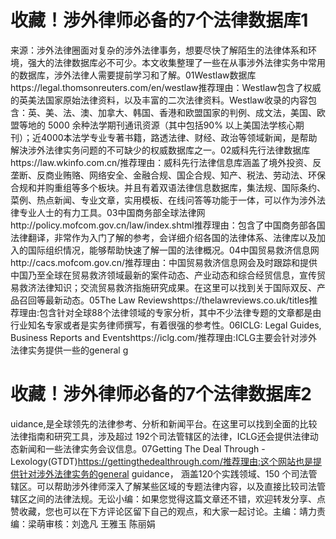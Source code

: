 # 收藏！涉外律师必备的7个法律数据库1

来源：涉外法律圈面对复杂的涉外法律事务，想要尽快了解陌生的法律体系和环境，强大的法律数据库必不可少。本文收集整理了一些在从事涉外法律实务中常用的数据库，涉外法律人需要提前学习和了解。01Westlaw数据库https://legal.thomsonreuters.com/en/westlaw推荐理由：Westlaw包含了权威的英美法国家原始法律资料，以及丰富的二次法律资料。Westlaw收录的内容包含：英、美、法、澳、加拿大、韩国、香港和欧盟国家的判例、成文法，美国、欧盟等地的 5000 余种法学期刊通讯资源（其中包括90% 以上美国法学核心期刊）；近4000本法学专业专著书籍，路透法律、财经、政治等领域新闻，是帮助解決涉外法律实务问题的不可缺少的权威数据库之一。02威科先行法律数据库https://law.wkinfo.com.cn/推荐理由：威科先行法律信息库涵盖了境外投资、反垄断、反商业贿赂、网络安全、金融合规、国企合规、知产、税法、劳动法、环保合规和并购重组等多个板块。并且有着双语法律信息数据库，集法规、国际条约、菜例、热点新闻、专业文章，实用模板、在线问答等功能于一体，可以作为涉外法律专业人士的有力工具。03中国商务部全球法律网http://policy.mofcom.gov.cn/law/index.shtml推荐理由：包含了中国商务部各国法律翻译，非常作为入门了解的参考，会详细介绍各国的法律体系、法律库以及加入的国际组织情况，能够帮助快速了解一国的法律概况。04中国贸易救济信息网http://cacs.mofcom.gov.cn/推荐理由：中国贸易救济信息网会及时跟踪和提供中国乃至全球在贸易救济领域最新的案件动态、产业动态和综合经贸信息，宣传贸易救济法律知识；交流贸易救济指施研究成果。在这里可以找到关于国际双反、产品召回等最新动态。05The Law Reviewshttps://thelawreviews.co.uk/titles推荐理由:包含针对全球88个法律领域的专家分析，其中不少法律专题的文章都是由行业知名专家或者是实务律师撰写，有着很强的参考性。06ICLG: Legal Guides, Business Reports and Eventshttps://iclg.com/推荐理由:ICLG主要会针对涉外法律实务提供一些的general g

# 收藏！涉外律师必备的7个法律数据库2

uidance,是全球领先的法律参考、分析和新闻平台。在这里可以找到全面的比较法律指南和研究工具，涉及超过 192个司法管辖区的法律，ICLG还会提供法律动态新闻和一些法律实务会议信息。07Getting The Deal Through - Lexology(GTDT)https://gettingthedealthrough.com/推荐理由:这个网站也是提供针对涉外法律实务的general guidance， 涵盖120个实践领域、150 个司法管辖区。可以帮助涉外律师深入了解某些区域的专题法律内容，以及直接比较司法管辖区之间的法律法规。无讼小编：如果您觉得这篇文章还不错，欢迎转发分享、点赞收藏，您也可以在下方评论区留下自己的观点，和大家一起讨论。主编：靖力责编：梁萌审核：刘逸凡 王雅玉 陈丽娟

